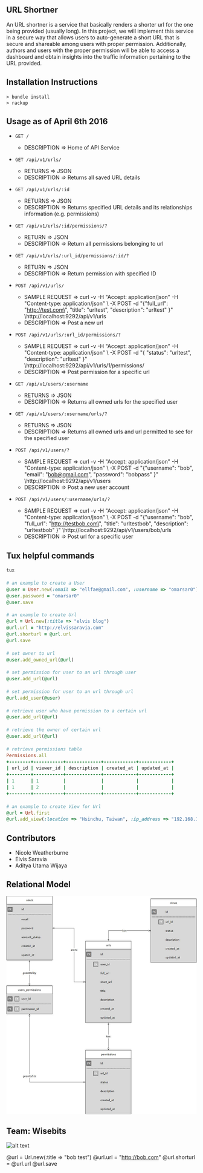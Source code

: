 ## URL Shortner 

An URL shortner is a service that basically renders a shorter url for the one being provided (usually long). In this project, we will implement this service in a secure way that allows users to auto-generate a short URL that is secure and shareable among users with proper permission. Additionally, authors and users with the proper permission will be able to access a dashboard and obtain insights into the traffic information pertaining to the URL provided.

## Installation Instructions
```
> bundle install
> rackup
```

## Usage as of April 6th 2016

- `GET /`
  - DESCRIPTION => Home of API Service

- `GET /api/v1/urls/`
  - RETURNS => JSON
  - DESCRIPTION => Returns all saved URL details

- `GET /api/v1/urls/:id`
  - RETURNS => JSON
  - DESCRIPTION => Returns specified URL details and its relationships information (e.g. permissions)

- `GET /api/v1/urls/:id/permissions/?`
	- RETURN => JSON
	- DESCRIPTION => Return all permissions belonging to url

- `GET /api/v1/urls/:url_id/permissions/:id/?`
	- RETURN => JSON
	- DESCRIPTION => Return permission with specified ID

- `POST /api/v1/urls/`
  - SAMPLE REQUEST =>  curl -v -H "Accept: application/json" -H "Content-type: application/json" \ -X POST -d "{\"full_url\": \"http://test.com\", \"title\": \"urltest\", \"description\": \"urltest\" }" \http://localhost:9292/api/v1/urls
  - DESCRIPTION => Post a new url

- `POST /api/v1/urls/:url_id/permissions/?`
	- SAMPLE REQUEST => curl -v -H "Accept: application/json" -H "Content-type: application/json" \ -X POST -d "{ \"status\": \"urltest\", \"description\": \"urltest\" }" \http://localhost:9292/api/v1/urls/1/permissions/
  - DESCRIPTION => Post permission for a specific url

- `GET /api/v1/users/:username`
  - RETURNS => JSON
  - DESCRIPTION => Returns all owned urls for the specified user

- `GET /api/v1/users/:username/urls/?`
  - RETURNS => JSON
  - DESCRIPTION => Returns all owned urls and url permitted to see for the specified user

- `POST /api/v1/users/?`
  - SAMPLE REQUEST =>  curl -v -H "Accept: application/json" -H "Content-type: application/json" \ -X POST -d "{\"username\": \"bob\", \"email\": \"bob@gmail.com\", \"password\": \"bobpass\" }" \http://localhost:9292/api/v1/users
  - DESCRIPTION => Post a new user account

- `POST /api/v1/users/:username/urls/?`
  - SAMPLE REQUEST =>  curl -v -H "Accept: application/json" -H "Content-type: application/json" \ -X POST -d "{\"username\": \"bob\", \"full_url\": \"http://testbob.com\", \"title\": \"urltestbob\", \"description\": \"urltestbob\" }" \http://localhost:9292/api/v1/users/bob/urls
  - DESCRIPTION => Post url for a specific user

## Tux helpful commands
```ruby
tux

# an example to create a User
@user = User.new(:email => "ellfae@gmail.com", :username => "omarsar0")
@user.password = "omarsar0"
@user.save 

# an example to create Url
@url = Url.new(:title => "elvis blog")
@url.url = "http://elvissaravia.com"
@url.shorturl = @url.url
@url.save

# set owner to url
@user.add_owned_url(@url)

# set permission for user to an url through user
@user.add_url(@url)

# set permission for user to an url through url
@url.add_user(@user)

# retrieve user who have permission to a certain url
@user.add_url(@url)

# retrieve the owner of certain url
@user.add_url(@url)

# retrieve permissions table
Permissions.all
+--------+-----------+-------------+------------+------------+
| url_id | viewer_id | description | created_at | updated_at |
+--------+-----------+-------------+------------+------------+
| 1      | 1         |             |            |            |
| 1      | 2         |             |            |            |
+--------+-----------+-------------+------------+------------+

# an example to create View for Url
@url = Url.first
@url.add_view(:location => "Hsinchu, Taiwan", :ip_address => "192.168.1.1")

```

## Contributors
* Nicole Weatherburne
* Elvis Saravia
* Aditya Utama Wijaya

## Relational Model
![alt text](https://github.com/wisebits/url-shortner/blob/authentication/public/design_model_v2.jpg?raw=true)

## Team: Wisebits
![alt text](https://avatars.githubusercontent.com/u/17720935?v=3&s=200?raw=true)


@url = Url.new(:title => "bob test")
@url.url = "http://bob.com"
@url.shorturl = @url.url
@url.save